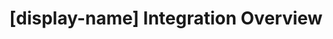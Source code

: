 ---
# -------------------------- #
#          PAGE INFO         #
# -------------------------- #

title: "[display-name] Integration Overview"
keywords: "[integration], schema, etl [integration], [integration] etl, [integration] schema"
permalink: /integrations/saas/[integration]
summary: "Details about Stitch's [display-name] integration, including supported features, data types, setup guides, replication info, and available data."
layout: general

content-type: "saas-integration-overview"
key: "[integration]-integration-overview"


# -------------------------- #
#    INTEGRATION DETAILS     #
# -------------------------- #

this-version: "[version]"

name: "[integration]"
display_name: "[display-name]"


# -------------------------- #
#         CONTENT            #
# -------------------------- #

## TODO:
## - version history
## - links to guides for this version
## - changelog
## - supported features, across all versions
## - compare available data across versions

sections:
  - title: ""
    anchor: ""
    content: ""
---